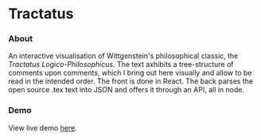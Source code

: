 # Tractatus

### About
An interactive visualisation of Wittgenstein's philosophical classic, the *Tractatus Logico-Philosophicus*. The text axhibits a tree-structure of comments upon comments, which I bring out here visually and allow to be read in the intended order. The front is done in React. The back parses the open source .tex text into JSON and offers it through an API, all in node.

### Demo
View live demo [here](https://tractatus.sengers.dev).
